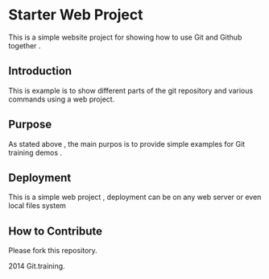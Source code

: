 # Starter Web Project

This is a simple website project for showing
how  to use Git and Github together .

## Introduction
This is example is to  show different parts of the git repository and various commands using a 
web project.

## Purpose

As stated above , the main purpos is to provide simple examples for Git training demos .

## Deployment

This is a simple web project , deployment can be on any web server or even local files system

## How to Contribute

Please fork this repository.

 2014 Git.training.